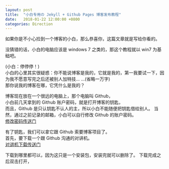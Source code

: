 ```yaml
---
layout: post
title:  "小白专用の Jekyll + Github Pages 博客发布教程"
date:   2018-01-22 12:00:00 +0800
categories: Direction
---
```


如果你是不小心捡到一个博客的小白，那么恭喜你，这篇文章就是写给你看的。

没猜错的话，小白的电脑应该是 windows 7 之类的，那这个教程就以 win7 为基础吧。

(小白：停停停！)<br>
小白的心里其实很疑惑：你不能说博客是我的，它就是我的，第一我要试一下，因为我不愿意写完之后还被别人加特技... ...(省略一万字)<br>
那你说我的博客在哪，它凭什么是我的？

博客现在放在一个很远的电脑上，那个电脑叫 Github，<br>
小白前几天拿到的 Github 账户密码，就是打开博客的钥匙，<br>
而且，Github 是只认钥匙不认人的主，所以小白不能随便把钥匙借给别人。
当然，通过之前记录的邮箱，小白可以自行修改 Github 的账户密码。<br>
[修改密码传送门][github-modifyPassword]

有了钥匙，我们可以拿它跟 Github 索要博客项目了。<br>
首先，要下载一个跟 Github 沟通的对讲机。<br>
[对讲机下载传送门][github-download]

下载到哪里都可以，因为这只是一个安装包，安装完就可以删除了。
下载完成之后双击打开，

[github-modifyPassword]: https://github.com/password_reset
[github-download]: https://desktop.githubusercontent.com/releases/1.0.12-6fd0d962/GitHubDesktopSetup.exe


